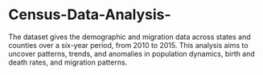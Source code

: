 # Census-Data-Analysis-
The dataset gives the demographic and migration data across states and counties over a six-year period, from 2010 to 2015. This analysis aims to uncover patterns, trends, and anomalies in population dynamics, birth and death rates, and migration patterns.
